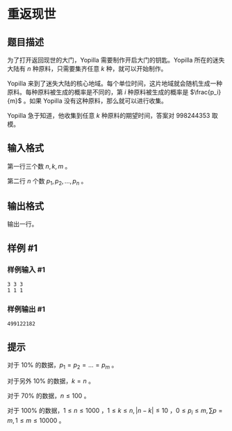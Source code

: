 # 重返现世

## 题目描述

为了打开返回现世的大门，Yopilla 需要制作开启大门的钥匙。Yopilla 所在的迷失大陆有 $n$ 种原料，只需要集齐任意 $k$ 种，就可以开始制作。

Yopilla 来到了迷失大陆的核心地域。每个单位时间，这片地域就会随机生成一种原料。每种原料被生成的概率是不同的，第 $i$ 种原料被生成的概率是 $\frac{p_i}{m}$ 。如果 Yopilla 没有这种原料，那么就可以进行收集。

Yopilla 急于知道，他收集到任意 $k$ 种原料的期望时间，答案对 $998244353$ 取模。

## 输入格式

第一行三个数 $n, k, m$ 。

第二行 $n$ 个数 $p_1, p_2, ..., p_n$ 。

## 输出格式

输出一行。

## 样例 #1

### 样例输入 #1
```
3 3 3
1 1 1
```

### 样例输出 #1

```
499122182
```

## 提示

对于 $10 \%$ 的数据，$p_1 = p_2 = ... = p_m$ 。

对于另外 $10 \%$ 的数据，$k = n$ 。

对于 $70 \%$ 的数据，$n \le 100$ 。

对于 $100 \%$ 的数据，$1 \le n \le 1000$ ，$1 \le k \le n, \lvert n - k \rvert \le 10$ ，$0 \le p_i \le m, \sum p = m, 1 \le m \le 10000$ 。
